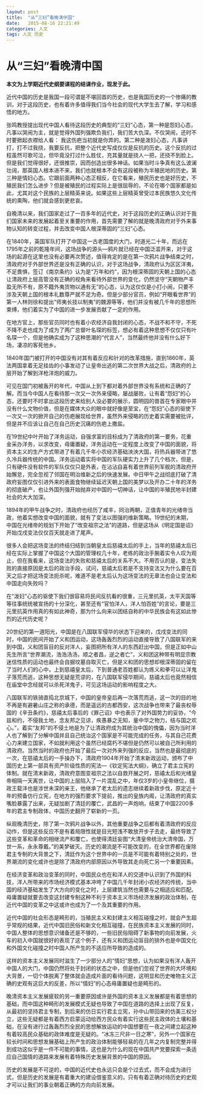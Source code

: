 ```yaml
---
layout: post
title:  "从“三妇”看晚清中国"
date:   2015-08-16 22:21:49
categories: 人文
tags: 人文 历史
---
```


# 从“三妇”看晚清中国

**本文为上学期近代史纲要课程的结课作业，现发于此。**

 近代中国的历史是我国一段可谓是不堪回首的历史，也是我国历史的一个惨痛的教训，对于这段历史，也有着许多值得我们当今社会的现代大学生去了解，学习和感悟的地方。

 张鸣教授提出现代中国人看待这段历史的典型的“三妇”心态，第一种是怨妇心态，凡事以哭闹为主，就是觉得外国列强欺负我们，我们苦大仇深。不仅哭闹，还时不时要掀起衣襟给人看： 我这伤疤当初就是你弄的。第二种是泼妇心态，凡事讲打，打不过我挠，我要反抗，把整个近代史写成仅仅是反抗的历史。这个反抗的过程虽然可歌可泣，但毕竟没打过什么胜仗，充其量就是挠人一把，还挠不到脸上。但是我们觉得很好，还很推崇，因而创造出很多神话。如果当时斗争真有这么波澜壮阔，那英国人根本进不来，我们也就根本不会有这段被称为半殖民地的历史。第三种是情妇心态。它跟前面两种心态正相反，在它看来，殖民历史也是好历史，不殖民我们怎么进步？但是被殖民的过程实际上是很屈辱的，不论在哪个国家都是如此，尤其对这个民族的上层精英来说。如果这些上层精英曾受过本民族悠久文化传统的熏陶，他们就会感到更悲哀。

自晚清以来，我们国家走过了一百多年的近代史，对于这段历史的正确认识对于我们国家未来的发展起着至关重要的作用，首先需要了解的就是晚清政府对于外来事物认知的转变过程，并去改变中国人根深蒂固的“三妇”心态。

 在1840年，英国军队打开了中国这一古老国度的大门，时道光二十年，而远在1795年之前的乾隆年间，这场战争的源头—鸦片就已经在中国泛滥开来，对于这场的起源在这里也没有必要再次赘述，值得肯定的是在第一次鸦片战争结束之时，清政府对于外部世界还是没有正确的认识，对于这场战争，清政府认为区区洋夷，不足畏惧，签订《南京条约》认为是“万年和约”，因为根深蒂固的天朝上国的心态让清政府上层高管没有正确的视角来看待外部世界的变化，仍然坚守“天朝物产丰盈无所不有，原不籍外夷货物以通有无”的心态，认为这仅仅是小打小闹，只要不涉及天朝上国的根本礼数尊严就不足为奇。但是少部分官员，例如“开眼看世界”的第一人林则徐和提出“师夷长技以制夷”的魏源等等，他们并没有被几千年的思想所束缚，他们着实为了中国的进一步发展贡献了一定的作用。

 在地方官上，那些官员同时也有着小农经济自我封闭的心态，不战不和不守，不死不降不走也成为了成为了两广总督叶名琛的标签，想必有着这种思想不仅仅只有叶名琛一个，但是他确实成为了这种思潮的“代言人”，当然最终他并没有什么好下场，凄凉的客死他乡。

1840年国门被打开的中国没有对其有着反应和针对的改革措施，直到1860年，英法两国拿着无足挂齿的小事发动了让皇帝出逃的第二次世界大战之后，清政府的上层开始了解到洋枪洋炮的威力。

可见在国门初被轰开的年代，中国从上到下都对着外部世界没有系统和正确的了解。而当今中国人在看待那一次又一次外来侵略，屡战屡败，让有着“怨妇”的心态，还要时不时拿出这段历史来给别人没必要的展示，圆明园的兽首在专家眼中并没有什么文物价值，但是在媒体大众的眼中就好像是至宝，在“怨妇”心态的驱使下一次又一次的掀开自己的伤疤展现给世界，虽然外来侵略的历史着实需要被批评，但是并不应该让自己在自己历史沉痛的伤疤上撒盐。

  在19世纪中叶开始了洋务运动，自强求富的目标成为了清政府的第一要务，花重金采办洋务，以求改变，毋庸置疑，洋务运动在一定程度上改变了中国的面貌，将资本主义的生产方式带进了有着几千年小农经济基础泱泱大国，将热兵器带进了悠久冷兵器传统的中国。洋务运动着实将中国的军队硬实力上升了几个档次，但是，只有硬件没有软件的军队仅仅只是外表，在沾沾自喜有着世界前列军舰的清政府开始懈怠，完全忽视了邻国在明治维新之后的快速发展。中日甲午之战彻底打破了清政府妄图仅仅引进外来的表面食物继续延迟天朝上国的美梦以及开办二十年的洋务的彻底破产，也让外国列强开始抛弃对中国的一切神话，让中国的半殖民地半封建社会的大大加深。

  1894年的甲午战争之时，清政府也经历了咸丰，同治两朝，正值青年的光绪帝当政，他着实想改变中国的面貌，就有了变法以图强的维新策略。19世纪的末期，中国在光绪帝的规划下开始了“改变祖宗之法”的道路，但是这场从《明定国是诏》开始戊戌变法仅仅百天就走进了尾声。

很多人会把这场变法的终结归结到当朝皇太后慈禧太后的手上，当年的慈禧太后已经在实际上掌握了中国这个大国的管理权几十年，老练的政治手腕着实令人叹为观止，但在我看来，这场变法的失败和慈禧太后的关系不大。不用否认的是，变法失败的直接原因是太后的政治手段，试问，慈禧太后若是不支持变法又为什么要在百天之后才把这场变法扼杀呢，难道不是老太后认为这场变法的无章法也会让变法和中国走向失败吗？

 在“泼妇”心态的驱使下我们很容易将民间反抗看的很重，三元里抗英，太平天国等等往事统统被宣扬的十分深化，甚至还有“官怕洋人，洋人怕百姓”的言论，要是三元里抗英作用真的有如此神奇，那为什么向来以团结自称的中华民族会有这如此惨烈的近代历史呢？

 20世纪的第一道阳光，中国是在八国联军侵华的状态下迎来的，戊戌变法的同时，中国的民间开始了义和团运动，这场轰轰烈烈的运动直接导致了八国联军的来到中国，义和团盲目的反对洋人，妄图把所有洋人的东西赶出中国，但是正如中山先生所言“世界潮流，浩浩汤汤，顺之者昌，逆之者亡”，义和团这种带有明显宗教迷信性质的运动也最终会自掘坟墓自取灭亡，但是义和团的思想却根深蒂固的留在了当时人们的心中，上到慈禧皇太后，下到普通老百姓都认为练义和拳可以让洋鬼子落荒而逃，这种思想无疑是荒谬的，在八国联军侵华期间，慈禧太后也竟然相信在庙堂中念经就可以杀死洋鬼子，可见这场运动的影响程度之大。

 八国联军的铁骑直捣北京城下，中国的皇帝皇后再一次落荒而逃，这一次的目的地不再是有避暑山庄之称的承德，而是遥远的古都西安，这次战争也带来了最丧权辱国的《辛丑条约》，慈禧太后事后的《罪己诏》中也表示了对外国势力的妥协，“今兹和约，不侵我土地，念友邦之见谅，疾愚暴之无知，量中华之物力，结与国之欢心。”，着实“友邦”的不侵土地是为了让清政府成为其统治中国的傀儡，因为当时洋人也了解到了分解中国并且自己统治这个国家是不可能完成的任务，与其自己花费心力来建立国家，不如就利用这个虽然已经腐朽不堪但是仍然可以被自己所利用的清政府。当然当时的政府也开始了最后一次对外来列强的反应，当然也是最彻底的一次，在慈禧太后的一手操办下，清政府1904年开始了清末新政运动，颁布了中国历史上第一部具有资产阶级性质的宪法—《钦定宪法大纲》，确立了君主立宪的体制。就在清末新政，清政府意图变祖宗之法以自救开展之时，慈禧太后和光绪皇帝相隔一天离世，让中国的上层陷入了一片混乱之中，年仅3岁的小皇帝继位，摄政王载沣也是涉世未深的亲王，他继承了老太后的遗志继续着新政步伐，原定近十年的预备仿行立宪，在地方的强烈要求下提前，推出的皇族内阁，让清政府的真实嘴脸暴露了出来，无疑加剧了清廷的覆亡，武昌的一声炮响，结束了中国2200多年的君主专制政体，中国历史翻开了崭新的一页。

 纵观晚清历史，除了第一次鸦片战争以外，其他重要战争之后都有着清政府的反应动作，但是这些反应不是有着局限性就是目光短浅不敢放开步子去走，最终导致了这些变革和革命的相继流产和覆亡，也使得清廷妄图“大清皇帝统治大清帝国，万世一系，永永尊戴。”的美梦破灭。历史的潮流是不可能改变的，在全世界都在废除君主专制的大背景之下，清廷作为这个世界中的一员是不可能有着特别之处的，世界潮流的变化或许也是除了清政府内部原因以外导致其走向死亡另一个重要因素。

在经济变革和政治变革的同时，中国民众也在和洋人的交道中认识到了外国的科技，洋人所带来的市场经济模式基本冲垮了中国几千年封闭小农经济的传统，当中国的经济基础发生了大方向的变化之时，上层建筑当然也需要与之相适应和匹配。毋庸置疑就要去改变这封建专制这种不利于资本主义市场经济发展的政治体制，在近代中国的变革之中这或许也成为了一个及其重要的作用。

 近代中国的社会形态是畸形的，当殖民主义和封建主义相互碰撞之时，就会产生超乎常规的结果，近代中国旧民俗和新文化相互碰撞，在民族资本主义发展的同时，中国人整体的思想意识储备还是不够的，一些旧民俗阻碍了新事物的向前发展，火车的初入中国就很好的表现了这个例子，还有义和团运动盲目的排外也是中国文化和外国文化碰撞之时中国人所产生的不适应所导致的造成的。

 这样的资本主义发展同时滋生了一少部分人的“情妇”思想，认为如果没有洋人轰开中国人的大门，中国仍然将处于封闭的状态之中，但是他们忽视了世界的大环境和大背景，一切个体脱离了整体就会造成片面的看待问题，这明显和历史唯物主义正确的史观有这巨大的反差，所以“情妇”的心态毋庸置疑也是畸形的。

晚清资本主义发展疲软的另一重要原因或许是外国的资本主义发展都是有着思想的基础，而中国这种畸形的发展模式无疑也导致了中国在道路的选择上出现了反复，从最初的坚持君主专制，到后来的仿日实行君主立宪，孙中山带回来的仿美三权分立，这些无疑都是有着西方启蒙运动给西方民众有着实行这些民主政体的土壤和基础，在没有进行过轰轰烈烈全民的思想解放运动的中国想要在一夜之间建立起这种有着较高民众基础的政体难度是无疑的。“冰冻三尺非一日之寒”，另外一个国家在较长时间和思想发展基础上所产生的政治体制能够轻易的在几年之内复制完整并得到成功这似乎是一件不可能的事情，这也是为什么的现在中国共产党要探索一条适应自己国情的道路来发展有着特殊历史发展背景的中国的原因。

 历史的发展是不可逆的，中国的近代史也永远只会是个过去式，而不会成为进行式，但是历史的发展是有着重大的建设借鉴意义的，只有有着正确对待历史的史观才可以让我们的事业朝着正确的方向向前发展。